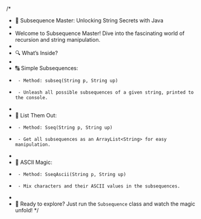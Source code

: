 /*
 * 🎯 Subsequence Master: Unlocking String Secrets with Java
 *
 * Welcome to Subsequence Master! Dive into the fascinating world of recursion and string manipulation.
 *
 * 🔍 What’s Inside?
 *
 *  🔠 Simple Subsequences:
 *      - Method: subseq(String p, String up)
 *      - Unleash all possible subsequences of a given string, printed to the console.
 *
 *  📝 List Them Out:
 *      - Method: Sseq(String p, String up)
 *      - Get all subsequences as an ArrayList<String> for easy manipulation.
 *
 *  🎨 ASCII Magic:
 *      - Method: SseqAscii(String p, String up)
 *      - Mix characters and their ASCII values in the subsequences.
 *
 * 🚀 Ready to explore? Just run the `Subsequence` class and watch the magic unfold!
 */

